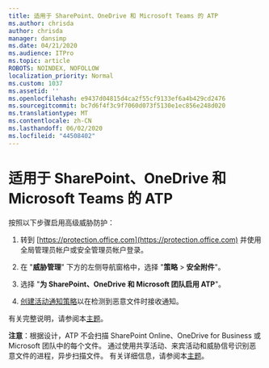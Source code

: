 ```yaml
---
title: 适用于 SharePoint、OneDrive 和 Microsoft Teams 的 ATP
ms.author: chrisda
author: chrisda
manager: dansimp
ms.date: 04/21/2020
ms.audience: ITPro
ms.topic: article
ROBOTS: NOINDEX, NOFOLLOW
localization_priority: Normal
ms.custom: 1037
ms.assetid: ''
ms.openlocfilehash: e9437d04815d4ca2f55cf9133ef6a4b429cd2476
ms.sourcegitcommit: bc7d6f4f3c9f7060d073f5130e1ec856e248d020
ms.translationtype: MT
ms.contentlocale: zh-CN
ms.lasthandoff: 06/02/2020
ms.locfileid: "44508402"
---
```

# <a name="atp-for-sharepoint-onedrive-and-microsoft-teams"></a>适用于 SharePoint、OneDrive 和 Microsoft Teams 的 ATP

按照以下步骤启用高级威胁防护：

1. 转到 [https://protection.office.com](https://protection.office.com) 并使用全局管理员帐户或安全管理员帐户登录。

2. 在 "**威胁管理**" 下方的左侧导航窗格中，选择 "**策略** \> **安全附件**"。

3. 选择 "**为 SharePoint、OneDrive 和 Microsoft 团队启用 ATP**"。

4. [创建活动通知策略](https://docs.microsoft.com/microsoft-365/compliance/create-activity-alerts)以在检测到恶意文件时接收通知。

有关完整说明，请参阅本[主题](https://docs.microsoft.com/microsoft-365/security/office-365-security/turn-on-atp-for-spo-odb-and-teams)。

**注意**：根据设计，ATP 不会扫描 SharePoint Online、OneDrive for Business 或 Microsoft 团队中的每个文件。 通过使用共享活动、来宾活动和威胁信号识别恶意文件的进程，异步扫描文件。 有关详细信息，请参阅本[主题](https://docs.microsoft.com/microsoft-365/security/office-365-security/atp-for-spo-odb-and-teams)。
